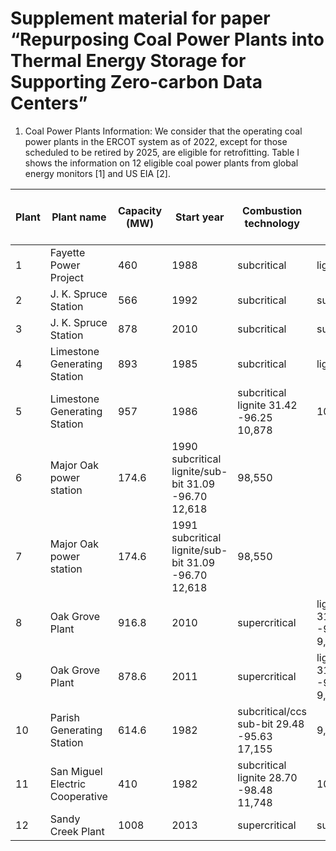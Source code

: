 # Supplement material for paper “Repurposing Coal Power Plants into Thermal Energy Storage for Supporting Zero-carbon Data Centers”

1. Coal Power Plants Information: We consider that the operating coal power plants in the ERCOT system as of 2022, except for those scheduled to be retired by 2025, are eligible for retrofitting. Table I shows the information on 12 eligible coal power plants from global energy monitors [1] and US EIA [2]. 

|Plant|	Plant name|	Capacity (MW)|	Start year|	Combustion technology|	Coal type|	Lat|	Lon|	Heat rate (Btu/kWh)|	Emission factor (kg CO2 /TJ)|
| -- | -- | -- | -- | -- | -- | -- | -- | -- | -- |
|1	| Fayette Power Project|	460|	1988|	subcritical|	lignite|	29.92|	-96.75|	10,878|	101,000|
|2	|J. K. Spruce Station|	566|	1992|	subcritical|	sub-bit|	29.31|	-98.32|	10,878|	96,100|
|3	|J. K. Spruce Station|	878|	2010|	subcritical|	sub-bit|	29.31|	-98.32|	9,572|	96,100|
|4	|Limestone Generating Station|	893|	1985|	subcritical|	lignite|	31.42|	-96.25|	10,878|	101,000|
|5	|Limestone Generating Station|	957|	1986|	subcritical	lignite	31.42	-96.25	10,878|	101,000|
|6	|Major Oak power station|	174.6|	1990	subcritical	lignite/sub-bit	31.09	-96.70	12,618|	98,550|
|7	|Major Oak power station|	174.6|	1991	subcritical	lignite/sub-bit	31.09	-96.70	12,618|	98,550|
|8	|Oak Grove Plant|	916.8|	2010|	supercritical|	lignite	31.18	-96.49	9,250|	101,000|
|9	|Oak Grove Plant|	878.6|	2011|	supercritical|	lignite	31.18	-96.49	9,250|	101,000|
|10	|Parish Generating Station|	614.6|	1982|	subcritical/ccs	sub-bit	29.48	-95.63	17,155|	9,610|
|11	|San Miguel Electric Cooperative|	410|	1982|	subcritical	lignite	28.70	-98.48	11,748|	101,000|
|12	|Sandy Creek Plant|	1008|	2013|	supercritical|	sub-bit|	31.48|	-96.96|	8,409|	96,100|


